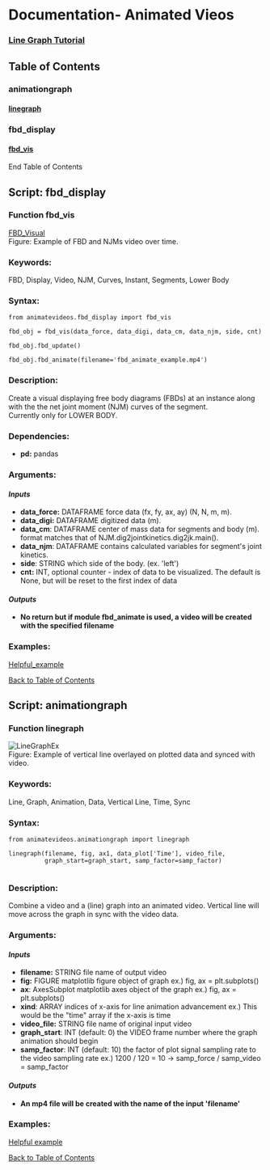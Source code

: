 # Documentation- Animated Vieos

### [Line Graph Tutorial](https://github.com/USCBiomechanicsLab/labcodes/blob/master/animatevideos/Example_LineGraph.md)

## Table of Contents

### animationgraph
#### [linegraph](#function-linegraph)
### fbd_display
#### [fbd_vis](#function-fbd_vis)

End Table of Contents  

## Script: fbd_display
### Function fbd_vis

[FBD_Visual](https://github.com/USCBiomechanicsLab/labcodes/blob/master/animatevideos/fbd_example.py)  
Figure: Example of FBD and NJMs video over time.


### **Keywords:**
FBD, Display, Video, NJM, Curves, Instant, Segments, Lower Body

### **Syntax:**
```
from animatevideos.fbd_display import fbd_vis

fbd_obj = fbd_vis(data_force, data_digi, data_cm, data_njm, side, cnt)

fbd_obj.fbd_update()

fbd_obj.fbd_animate(filename='fbd_animate_example.mp4')                           
```
### **Description:**  
Create a visual displaying free body diagrams (FBDs) at an instance along with the 
the net joint moment (NJM) curves of the segment.  
Currently only for LOWER BODY.

### **Dependencies:**
* **pd:** pandas

### **Arguments:**

#### *Inputs*

   * **data_force:** DATAFRAME
            force data (fx, fy, ax, ay) (N, N, m, m).
   * **data_digi:** DATAFRAME
            digitized data (m).
   * **data_cm**: DATAFRAME
            center of mass data for segments and body (m).
            format matches that of NJM.dig2jointkinetics.dig2jk.main().
   * **data_njm**: DATAFRAME
            contains calculated variables for segment's joint kinetics.
   * **side**: STRING
            which side of the body. (ex. 'left')
   * **cnt:** INT, optional
            counter - index of data to be visualized.
            The default is None, but will be reset to the first index of data
     
#### *Outputs*

   * **No return but if module fbd_animate is used, a video will be created with the specified filename**
   
### **Examples:**
[Helpful_example](https://github.com/USCBiomechanicsLab/labcodes/blob/master/animatevideos/fbd_example.py)  



[Back to Table of Contents](#table-of-contents) 


## Script: animationgraph
### Function linegraph

![LineGraphEx](https://github.com/USCBiomechanicsLab/labcodes/blob/master/DocMaterials/GraphVid_Example.png)  
Figure: Example of vertical line overlayed on plotted data and synced with video.


### **Keywords:**
Line, Graph, Animation, Data, Vertical Line, Time, Sync

### **Syntax:**
```
from animatevideos.animationgraph import linegraph

linegraph(filename, fig, ax1, data_plot['Time'], video_file,
          graph_start=graph_start, samp_factor=samp_factor)
                              
```
### **Description:**  
Combine a video and a (line) graph into an animated video.
Vertical line will move across the graph in sync with the video data.
 
### **Arguments:**

#### *Inputs*

   * **filename:** STRING file name of output video
   * **fig:** FIGURE matplotlib figure object of graph
        ex.) fig, ax = plt.subplots()
   * **ax**: AxesSubplot matplotlib axes object of the graph
        ex.) fig, ax = plt.subplots()
   * **xind**: ARRAY indices of x-axis for line animation advancement 
        ex.) This would be the "time" array if the x-axis is time
   * **video_file:** STRING file name of original input video
   * **graph_start**: INT (default: 0) the VIDEO frame number where the graph animation should begin
   * **samp_factor**: INT (default: 10) the factor of plot signal sampling rate to the video sampling rate
        ex.) 1200 / 120 = 10  -> samp_force / samp_video = samp_factor
           
#### *Outputs*

   * **An mp4 file will be created with the name of the input 'filename'**
   
### **Examples:**
[Helpful example](https://github.com/USCBiomechanicsLab/labcodes/blob/master/animatevideos/linegraph_example.py)

[Back to Table of Contents](#table-of-contents) 
